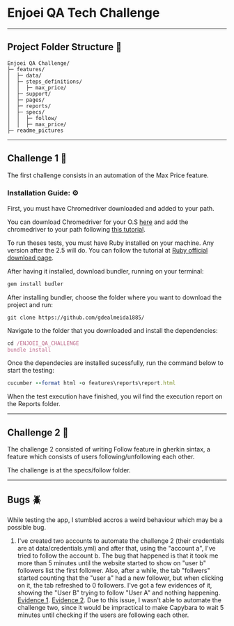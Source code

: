 # Enjoei QA Tech Challenge
---

## Project Folder Structure :open_file_folder:

```
Enjoei QA Challenge/
├─ features/
│  ├─ data/
│  ├─ steps_definitions/
│  │  ├─ max_price/
│  ├─ support/
│  ├─ pages/
│  ├─ reports/
│  ├─ specs/
│  │  ├─ follow/
│  │  ├─ max_price/
├─ readme_pictures

````
---

## Challenge 1 🎯

The first challenge consists in an automation of the Max Price feature.

### Installation Guide: ⚙️

First, you must have Chromedriver downloaded and added to your path.

You can download Chromedriver for your O.S [here](https://chromedriver.chromium.org/) and add the chromedriver to your path following [this tutorial](https://www.browserstack.com/guide/run-selenium-tests-using-selenium-chromedriver).

To run theses tests, you must have Ruby installed on your machine. Any version after the 2.5 will do. You can follow the tutorial at [Ruby official download page](https://www.ruby-lang.org/en/). 

After having it installed, download bundler, running on your terminal:

```ruby
gem install budler
```
After installing bundler, choose the folder where you want to download the project and run:

```git
git clone https://github.com/gdealmeida1885/

```
Navigate to the folder that you downloaded and install the dependencies:

```ruby
cd /ENJOEI_QA_CHALLENGE
bundle install
```

Once the dependecies are installed sucessfully, run the command below to start the testing:

```ruby
cucumber --format html -o features\reports\report.html
```

When the test execution have finished, you wil find the execution report on the Reports folder.

---

## Challenge 2 🎯

The challenge 2 consisted of writing Follow feature in gherkin sintax, a feature which consists of users following/unfollowing each other.

The challenge is at the specs/follow folder.

---

## Bugs :beetle:

While testing the app, I stumbled accros a weird behaviour which may be a possible bug.

1) I've created two accounts to automate the challenge 2 (their credentials are at data/credentials.yml) and after that, using the "account a", I've tried to follow the account b. The bug that happened is that it took me more than 5 minutes until the website started to show on "user b" followers list the first follower.
Also, after a while, the tab "follwers" started counting that the "user a" had a new follower, but when clicking on it, the tab refreshed to 0 followers.
I've got a few evidences of it, showing the "User B" trying to follow "User A" and nothing happening.
[Evidence 1](readme_pictures/evidence1.png). [Evidence 2](readme_pictures/evidence2.png).
Due to this issue, I wasn't able to automate the challenge two, since it would be impractical to make Capybara to wait 5 minutes until checking if the users are following each other.
